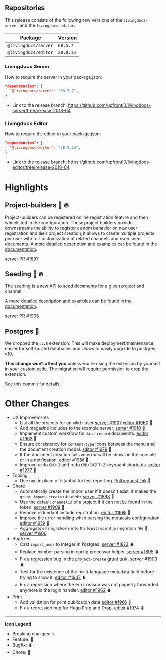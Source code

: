 
## Repositories

This release consists of the following new versions of the `livingdocs-server` and the `livingdocs-editor`:

Package | Version
--- | ---
`@livingdocs/server` | `68.5.7`
`@livingdocs/editor` | `28.9.13`

### Livingdocs Server

How to require the server in your package.json:

```json
"dependencies": {
  "@livingdocs/server": "68.5.7",
}
```

- Link to the release branch:
  https://github.com/upfrontIO/livingdocs-server/tree/release-2018-04

### Livingdocs Editor

How to require the editor in your package.json:

```json
"dependencies": {
  "@livingdocs/editor": "28.9.13",
}
```

- Link to the release branch:
  https://github.com/upfrontIO/livingdocs-editor/tree/release-2018-04

# Highlights


## Project-builders :gift: :fire:

Project-builders can be registered on the registration feature and then whitelisted in the configuration. These project builders provide downstreams the ability to register custom behavior on new user registration and their project creation, it allows to create multiple projects per user with full customization of related channels and even seed documents. A more detailed description and examples can be found in the [documentation](https://github.com/upfrontIO/livingdocs-server/pull/1897).

[server PR #1897](https://github.com/upfrontIO/livingdocs-server/pull/1897)

## Seeding :gift: :fire:

The seeding is a new API to seed documents for a given project and channel.

A more detailed description and examples can be found in the [documentation](https://github.com/upfrontIO/livingdocs-server/pull/1905).

[server PR #1905](https://github.com/upfrontIO/livingdocs-server/pull/1905)


## Postgres :wrench:

We dropped the `plv8` extension. This will make deployment/maintenance easier for self-hosted databases and allows to easily upgrade to postgres v10.

**This change won't affect you** unless you're using the extension by yourself in your custom code. The migration will require permission to drop the extension.

See this [commit](https://github.com/upfrontIO/livingdocs-server/commit/dc8b2e4835f6eee460877378d28eb84eb0fe67e) for details.



# Other Changes

* UX Improvements
  * List all the projects for an `admin` user [server #1907](https://github.com/upfrontIO/livingdocs-server/pull/1907) [editor #1960](https://github.com/upfrontIO/livingdocs-editor/pull/1960) :gift:
  * Add magazine includes to the example server. [server #1910](https://github.com/upfrontIO/livingdocs-server/pull/1910) :gift:
  * Implement custom workflow for `data-record` documents. [editor #1963](https://github.com/upfrontIO/livingdocs-editor/pull/1963) :gift:
  * Ensure consistency for `content-type` icons between the menu and the document creation modal. [editor #1979](https://github.com/upfrontIO/livingdocs-editor/pull/1979) :gift:
  * If the document creation fails an error will be shown in the console or in a notification. [editor #1956](https://github.com/upfrontIO/livingdocs-editor/pull/1956) :gift:
  * Improve undo `CMD+Z` and redo `CMD+SHIFT+Z` keyboard shortcuts. [editor #1977](https://github.com/upfrontIO/livingdocs-editor/pull/1977) :gift:
* Tooling
  * Use nyc in place of istanbul for test reporting. [Pull request link](https://github.com/upfrontIO/livingdocs-server/pull/1913) :gift:
* Chore
  * Automatically create the import user if it doesn't exist, it makes the `grunt import-create` obsolete. [server #1898](https://github.com/upfrontIO/livingdocs-server/pull/1898) :wrench:
  * Use the default `channelId` of a project if it can not be found in the token. [server #1908](https://github.com/upfrontIO/livingdocs-server/pull/1908) :wrench:
  * Remove redundant include registration. [editor #1965](https://github.com/upfrontIO/livingdocs-editor/pull/1965) :wrench:
  * Improve the error handling when parsing the metadata configuration. [editor #1959](https://github.com/upfrontIO/livingdocs-editor/pull/1959) :wrench:
  * Aggregate all migrations into the least recent js migration file :wrench:
  [server #1906](https://github.com/upfrontIO/livingdocs-server/pull/1906)
* Bugfixes
  * Cast `import_user` to integer in Postgres. [server #1893](https://github.com/upfrontIO/livingdocs-server/pull/1893) :beetle:
  * Replace number parsing in config processor helper. [server #1895](https://github.com/upfrontIO/livingdocs-server/pull/1895) :beetle:
  * Fix a regression bug in the `project-create` grunt task. [server #1903](https://github.com/upfrontIO/livingdocs-server/pull/1903) :beetle:
  * Test for the existence of the multi-language metadata field before trying to show it. [editor #1947](https://github.com/upfrontIO/livingdocs-editor/pull/1947) :beetle:
  * Fix a regression where the error reason was not properly forwarded anymore in the login handler. [editor #1962](https://github.com/upfrontIO/livingdocs-editor/pull/1962) :beetle:
* Print
  * Add validation for print publication date [editor #1966](https://github.com/upfrontIO/livingdocs-editor/pull/1966) :gift:
  *  Fix a regression bug for Hugo Drag and Drop. [editor #1974](https://github.com/upfrontIO/livingdocs-editor/pull/1974) :beetle:
---

  **Icon Legend**

  * Breaking changes: :fire:
  * Feature: :gift:
  * Bugfix: :beetle:
  * Chore: :wrench:
